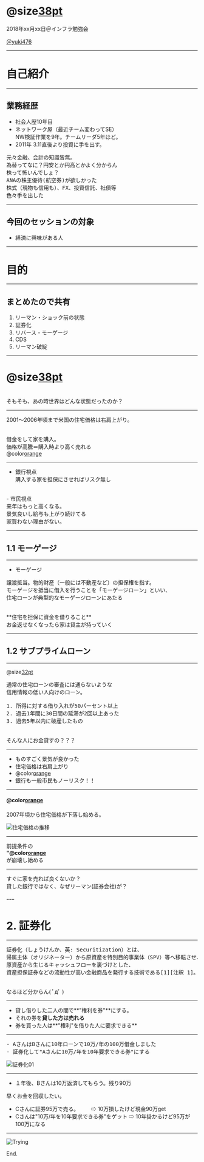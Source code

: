 # @size[38pt](リーマンショックで何が起こったのか？)
2018年xx月xx日＠インフラ勉強会

[＠yuki476](https://twitter.com/yuki476)

---

# 自己紹介

---

##  業務経歴

- 社会人歴10年目
- ネットワーク屋（最近チーム変わってSE）<br>
NW検証作業を9年。チームリーダ5年ほど。
- 2011年 3.11直後より投資に手を出す。<br>

<pre>
元々金融、会計の知識皆無。
為替ってなに？円安とか円高とかよく分からん
株って怖いんでしょ？
ANAの株主優待(航空券)が欲しかった 
株式（現物も信用も）、FX、投資信託、社債等
色々手を出した
</pre>

---

## 今回のセッションの対象

- 経済に興味がある人

---

# 目的

---

## まとめたので共有

1. リーマン・ショック前の状態
2. 証券化
3. リバース・モーゲージ
4. CDS
5. リーマン破綻

---

# @size[38pt](1.リーマン・ショック前の状態)
<br>
そもそも、あの時世界はどんな状態だったのか？

---

2001～2006年頃まで米国の住宅価格は右肩上がり。  
<br>

借金をして家を購入。<br>
価格が高騰＝購入時より高く売れる <br>
@color[orange](最悪、家を売れば借金チャラになる！)<br>

---

- 銀行視点<br>
購入する家を担保にさせればリスク無し<br>
<br>
- 市民視点<br>
来年はもっと高くなる。<br>  
景気良いし給与も上がり続けてる<br>
家買わない理由がない。<br>

---

## 1.1 モーゲージ

---

- モーゲージ
<pre>
譲渡抵当。物的財産（一般には不動産など）の担保権を指す。
モーゲージを抵当に借入を行うことを「モーゲージローン」といい、
住宅ローンが典型的なモーゲージローンにあたる
</pre>
<br>
**住宅を担保に資金を借りること**
<br>
お金返せなくなったら家は貸主が持っていく

---

## 1.2 サブプライムローン

---

@size[32pt](具体的な"サブプライム・ローン"の定義)

<pre>
通常の住宅ローンの審査には通らないような
信用情報の低い人向けのローン。

1. 所得に対する借り入れが50パーセント以上
2. 過去1年間に30日間の延滞が2回以上あった
3. 過去5年以内に破産したもの
</pre>
<br>
そんな人にお金貸すの？？？

---

- ものすごく景気が良かった
- 住宅価格は右肩上がり
- @color[orange](売れば買値より高く売れる)
- 銀行も一般市民もノーリスク！！

---

#### @color[orange](景気は変動するもの)

2007年頃から住宅価格が下落し始める。

![住宅価格の推移](/2018xxxx_2008-financial-crisis/img/US-house-value.png)


---

前提条件の<br>
**"@color[orange](最悪、家を売れば借金チャラ")**<br>
が崩壊し始める

---

すぐに家を売れば良くないか？<br>
貸した銀行ではなく、なぜリーマン(証券会社)が？<br>

ｰｰｰ

# 2. 証券化

---

<pre>
証券化（しょうけんか、英: Securitization）とは、
帰属主体（オリジネーター）から原資産を特別目的事業体（SPV）等へ移転させ、
原資産から生じるキャッシュフローを裏づけとした、
資産担保証券などの流動性が高い金融商品を発行する技術である[1][注釈 1]。
</pre>
<br>
なるほど分からん( ﾟдﾟ )

---

- 貸し借りした二人の間で**"権利を券"**にする。
- それの券を**貸した方は売れる**
- 券を買った人は**"権利"を借りた人に要求できる**

---
<pre>
- AさんはBさんに10年ローンで10万/年の100万借金しました
- 証券化して"Aさんに10万/年を10年要求できる券"にする
</pre>

![証券化01](/2018xxxx_2008-financial-crisis/img/stock001.png)

---

- １年後、Bさんは10万返済してもらう。残り90万

</pre>

早くお金を回収したい。
- Cさんに証券95万で売る。
　　⇨ 10万損したけど現金90万get
- Cさんは"10万/年を10年要求できる券"をゲット
    ⇨ 10年掛かるけど95万が100万になる
</pre>

---





![Trying](/img/trying.png)

End.
